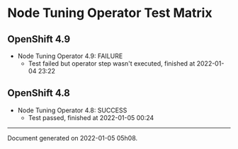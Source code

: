 
Node Tuning Operator Test Matrix
================================

OpenShift 4.9
-------------



* Node Tuning Operator 4.9: FAILURE
  - Test failed but operator step wasn't executed, finished at 2022-01-04 23:22

OpenShift 4.8
-------------



* Node Tuning Operator 4.8: SUCCESS
  - Test passed, finished at 2022-01-05 00:24

---
Document generated on 2022-01-05 05h08.
